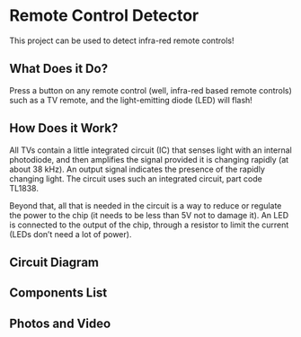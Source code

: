 # Remote Control Detector

This project can be used to detect infra-red remote controls!

## What Does it Do?

Press a button on any remote control (well, infra-red based remote controls) such as a TV remote, and the light-emitting diode (LED) will flash!

## How Does it Work?

All TVs contain a little integrated circuit (IC) that senses light with an internal photodiode, and then amplifies the signal provided it is changing rapidly (at about 38 kHz). An output signal indicates the presence of the rapidly changing light. The circuit uses such an integrated circuit, part code TL1838. 

Beyond that, all that is needed in the circuit is a way to reduce or regulate the power to the chip (it needs to be less than 5V not to damage it). An LED is connected to the output of the chip, through a resistor to limit the current (LEDs don’t need a lot of power).

## Circuit Diagram

## Components List

## Photos and Video


